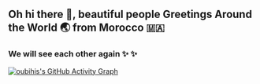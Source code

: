 ## Oh hi there 👋, beautiful people Greetings Around the World 🌏 from Morocco 🇲🇦
### We will see each other again ✨ ✨
[![oubihis's GitHub Activity Graph](https://activity-graph.herokuapp.com/graph?username=oubihis&theme=github)](https://git.io/praveenscience)
<!--
**oubihis/oubihis** is a ✨ _special_ ✨ repository because its `README.md` (this file) appears on your GitHub profile.

Here are some ideas to get you started:

- 🔭 I’m currently working on ...
- 🌱 I’m currently learning ...
- 👯 I’m looking to collaborate on ...
- 🤔 I’m looking for help with ...
- 💬 Ask me about ...
- 📫 How to reach me: ...
- 😄 Pronouns: ...
- ⚡ Fun fact: ...
-->
